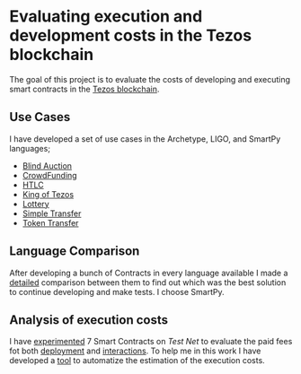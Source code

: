 # Evaluating execution and development costs in the Tezos blockchain
The goal of this project is to evaluate the costs of developing and executing smart contracts in the [Tezos blockchain](https://tezos.com/).

## Use Cases
I have developed a set of use cases in the Archetype, LIGO, and SmartPy languages;

- [Blind Auction](https://github.com/TheMastro-11/Evaluating-execution-and-development-costs-in-the-Tezos-blockchain/tree/main/contracts/BlindAuction)
- [CrowdFunding](https://github.com/TheMastro-11/Evaluating-execution-and-development-costs-in-the-Tezos-blockchain/tree/main/contracts/CrowdFunding)
- [HTLC](https://github.com/TheMastro-11/Evaluating-execution-and-development-costs-in-the-Tezos-blockchain/tree/main/contracts/HTLC)
- [King of Tezos](https://github.com/TheMastro-11/Evaluating-execution-and-development-costs-in-the-Tezos-blockchain/tree/main/contracts/KingOfTezos)
- [Lottery](https://github.com/TheMastro-11/Evaluating-execution-and-development-costs-in-the-Tezos-blockchain/tree/main/contracts/Lottery)
- [Simple Transfer](https://github.com/TheMastro-11/Evaluating-execution-and-development-costs-in-the-Tezos-blockchain/tree/main/contracts/SimpleTransfer)
- [Token Transfer](https://github.com/TheMastro-11/Evaluating-execution-and-development-costs-in-the-Tezos-blockchain/tree/main/contracts/TokenTransfer)

## Language Comparison
After developing a bunch of Contracts in every language available I made a [detailed](https://github.com/TheMastro-11/Evaluating-execution-and-development-costs-in-the-Tezos-blockchain/tree/main/contracts) comparison between them to find out which was the best solution to continue developing and make tests. 
I choose SmartPy.

## Analysis of execution costs
I have [experimented](https://github.com/TheMastro-11/Evaluating-execution-and-development-costs-in-the-Tezos-blockchain/tree/main/experiments) 7 Smart Contracts on *Test Net* to evaluate the paid fees fot both [deployment](/experiments/Deployments/) and [interactions](/experiments/Interactions/).
To help me in this work I have developed a [tool](https://github.com/TheMastro-11/SmartContractTestScript-By-Taquito-) to automatize the estimation of the execution costs.
